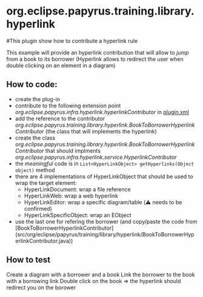 org.eclipse.papyrus.training.library.hyperlink
=======================================

#This plugin show how to contribute a hyperlink rule

This example will provide an hyperlink contribution that will allow to *jump* from a book to its borrower
(Hyperlink allows to redirect the user when double clicking on an element in a diagram)

## How to code:
 - create the plug-in 
 - contribute to the following extension point *org.eclipse.papyrus.infra.hyperlink.hyperlinkContributor* in [plugin.xml](plugin.xml)
 - add the reference to the contributor *org.eclipse.papyrus.training.library.hyperlink.BookToBorrowerHyperlinkContributor* 
    (the class that will implements the hyperlink)
 - create the class *org.eclipse.papyrus.training.library.hyperlink.BookToBorrowerHyperlinkContributor* that should implments *org.eclipse.papyrus.infra.hyperlink.service.HyperlinkContributor* 
 - the *meaningful* code is in ```List<HyperLinkObject> getHyperlinks(Object object)```  method
 - there are 4 implementations of HyperLinkObject that should be used to wrap the target element:
   - HyperLinkDocument: wrap a file reference
   - HyperLinkWeb: wrap a web hyperlink
   - HyperLinkEditor: wrap a specific diagram/table (:warning: needs to be confirmed)
   - HyperLinkSpecificObject: wrap an EObject
 - use the last one for refering the borrower  (and copy/paste the code from [BookToBorrowerHyperlinkContributor] (src/org/eclipse/papyrus/training/library/hyperlink/BookToBorrowerHyperlinkContributor.java))
 
## How to test
 Create a diagram with a borrower and a book
 Link the borrower to the book with a borrowing link 
 Double click on the book
 => the hyperlink should redirect you on the borower
